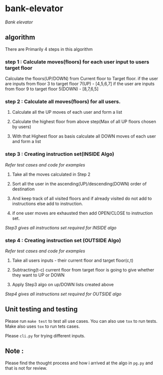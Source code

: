# bank-elevator

*Bank elevator*

## algorithm

There are Primarily 4 steps in this algorithm

### step 1 : Calculate moves(floors) for each user input to users target floor

Calculate the floors(UP/DOWN) from Current floor to Target floor. 
if the user are inputs from floor 3 to target floor 7(UP) - [4,5,6,7]
if the user are inputs from floor 9 to target floor 5(DOWN) - [8,7,6,5]

### step 2 : Calculate all moves(floors) for all users.

1. Calculate all the UP moves of each user and form a list
   
2. Calculate the highest floor from above step(Max of all UP floors chosen by users)
   
3. With that Highest floor as basis calculate all DOWN moves of each user and form a list


### step 3 : Creating instruction set(INSIDE Algo)

*Refer test cases and code for examples*

1. Take all the moves calculated in Step 2

2. Sort all the user in the ascending(UP)/descending(DOWN) order of destination

3. And keep track of all visited floors and if already visited do not add to instructions else add to instruction.
   
4. if one user moves are exhausted then add OPEN/CLOSE to instruction set.

  *Step3 gives all instructions set required for INSIDE algo*

### step 4 : Creating instruction set (OUTSIDE Algo)

*Refer test cases and code for examples*

1. Take all users inputs - their current floor and target floor(c,t)
   
2. Subtracting(t-c) current floor from target floor is going to give whether they want to UP or DOWN
   
3. Apply Step3 algo on up/DOWN lists created above

 *Step4 gives all instructions set required for OUTSIDE algo*


## Unit testing and testing

Please run `make test` to test all use cases. You can also use `tox` to run tests.
Make also uses `tox` to run tets cases.

Please `cli.py` for trying different inputs.


## Note :

Please find the thought process and how i arrived at the algo in `pg.py` and that is not for review.
